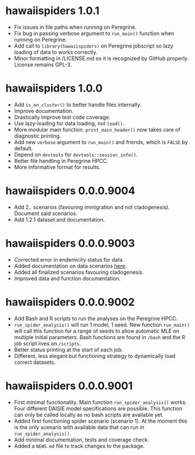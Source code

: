 # hawaiispiders 1.0.1

* Fix issues in file paths when running on Peregrine.
* Fix bug in passing verbose argument to `run_main()` function when running on Peregrine.
* Add call to `library(hawaiispiders)` on Peregrine jobscript so lazy loading of data to works correctly.
* Minor formatting in /LICENSE.md so it is recognized by GitHub properly. License remains GPL-3.

# hawaiispiders 1.0.0

* Add `is_on_cluster()` to better handle files internally.
* Improve documentation.
* Drastically improve test code coverage.
* Use lazy-loading for data loading, not `load()`.
* More modular main function. `print_main_header()` now takes care of diagnostic printing.
* Add new `verbose` argument to `run_main()` and friends, which is `FALSE` by default.
* Depend on `devtools` for `devtools::session_info()`.
* Better file handling in Peregrine HPCC.
* More informative format for results.

# hawaiispiders 0.0.0.9004

* Add 2.*.* scenarios (favouring immigration and not cladogenesis). Document
said scenarios.
* Add 1.2.1 dataset and documentation.

# hawaiispiders 0.0.0.9003

* Corrected error in endemicity status for data.
* Added documentation on data scenarios [here](docs/scenario_description.md).
* Added all finalized scenarios favouring cladogenesis.
* Improved data and function documentation.

# hawaiispiders 0.0.0.9002

* Add Bash and R scripts to run the analyses on the Peregrine HPCC.
* `run_spider_analysis()` will run 1 model, 1 seed. New function `run_main()` 
will call this function for a range of seeds to allow automatic MLE on multiple
initial parameters. Bash functions are found in `/bash` and the R job script
lives on `/scripts`.
* Better status printing at the start of each job.
* Different, less elegant but functioning strategy to dynamically load correct
datasets.

# hawaiispiders 0.0.0.9001

* First minimal functionality. Main function `run_spider_analysis()` works. Four
different DAISIE model specifications are possible. This function can only be 
called locally as no bash scripts are available yet.
* Added first functioning spider scenario (scenario 1). At the moment this is
the only scenario with available data that can run in `run_spider_analysis()`.
* Add minimal documentation, tests and coverage check.
* Added a `NEWS.md` file to track changes to the package.
